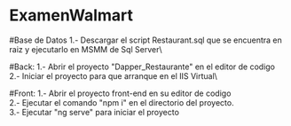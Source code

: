 # ExamenWalmart

#Base de Datos
1.- Descargar el script Restaurant.sql que se encuentra en raiz y ejecutarlo en MSMM de Sql Server\

#Back:
1.- Abrir el proyecto "Dapper_Restaurante" en el editor de codigo\
2.- Iniciar el proyecto para que arranque en el IIS Virtual\

#Front:
1.- Abrir el proyecto front-end en su editor de codigo\
2.- Ejecutar el comando "npm i" en el directorio del proyecto.\
3.- Ejecutar "ng serve" para iniciar el proyecto
